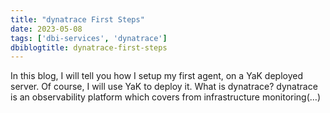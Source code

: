 ```yaml
---
title: "dynatrace First Steps"
date: 2023-05-08
tags: ['dbi-services', 'dynatrace']
dbiblogtitle: dynatrace-first-steps
---
```

In this blog, I will tell you how I setup my first agent, on a YaK deployed server. Of course, I will use YaK to deploy it. What is dynatrace? dynatrace is an observability platform which covers from infrastructure monitoring(…)